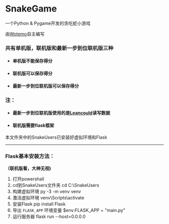# SnakeGame
一个Python &amp; Pygame开发的贪吃蛇小游戏

由[Wotemo](https://www.wotemo.com/)自主编写

### 共有单机版，联机版和最新一步到位联机版三种

* #### **单机版不能保存得分**

* #### **联机版可以保存得分**

* #### **最新一步到位联机版可以保存得分**

### 注：
* #### 最新一步到位联机版使用的是[Leancould](https://leancloud.app/)读写数据
* #### 联机版需要flask框架

本文件夹中的SnakeUsers已安装好虚拟环境和Flask

------

### Flask基本安装方法：
**（联机版看，大神无视)**

1. 打开powershall
2. cd到SnakeUsers文件夹 cd C:\SnakeUsers
3. 构建虚拟环境 py -3 -m venv venv
4. 激活虚拟环境 venv\Scripts\activate
5. 安装Flask pip install Flask
6. 导出 `FLASK_APP` 环境变量 $env:FLASK_APP = "main.py"
7. 运行服务器 flask run --host=0.0.0.0
